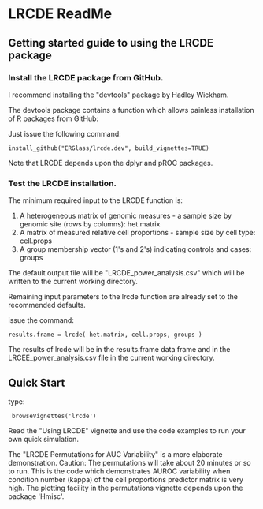 # LRCDE ReadMe

## Getting started guide to using the LRCDE package

### Install the LRCDE package from GitHub.

I recommend installing the "devtools" package by Hadley Wickham.

The devtools package contains a function which allows painless installation of R packages from GitHub:

Just issue the following command:
```{r}
install_github("ERGlass/lrcde.dev", build_vignettes=TRUE)
```

Note that LRCDE depends upon the dplyr and pROC packages.

### Test the LRCDE installation.

The minimum required input to the LRCDE function is:
1. A heterogeneous matrix of genomic measures - a sample size by genomic site (rows by columns): het.matrix
2. A matrix of measured relative cell proportions - sample size by cell type: cell.props
3. A group membership vector (1's and 2's) indicating controls and cases: groups

The default output file will be "LRCDE_power_analysis.csv" which will be written to the current working directory.

Remaining input parameters to the lrcde function are already set to the recommended defaults.

issue the command:
```{r}
results.frame = lrcde( het.matrix, cell.props, groups )
```

The results of lrcde will be in the results.frame data frame and in the LRCEE_power_analysis.csv file in the current working directory.

## Quick Start

type:
```{r}
 browseVignettes('lrcde')
```

Read the "Using LRCDE" vignette and use the code examples to run your own quick simulation.

The "LRCDE Permutations for AUC Variability" is a more elaborate demonstration.  Caution: The permutations will take about 20 minutes or so to run.
This is the code which demonstrates AUROC variability when condition number (kappa) of the cell proportions predictor matrix is very high.
The plotting facility in the permutations vignette depends upon the package 'Hmisc'.

